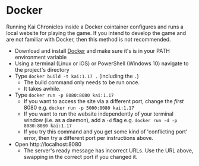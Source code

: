 # Docker

Running Kai Chronicles inside a Docker cointainer configures and runs a local website for playing the game. If you intend to develop the game and are not familiar with Docker, then this method is not recommended.
 * Download and install [Docker](https://docs.docker.com/install/) and make sure it's is in your PATH environment variable
 * Using a terminal (Linux or iOS) or PowerShell (Windows 10) navigate to the project's directory
 * Type `docker build -t kai:1.17 .` (including the `.`)
     * The build command only needs to be run once.
     * It takes awhile.
 * Type `docker run -p 8080:8080 kai:1.17` 
     * If you want to access the site via a different port, change the *first* 8080 e.g. `docker run -p 5000:8080 kai:1.17`
     * If you want to run the website independently of your terminal window (i.e. as a daemon), add a `-d` flag e.g. `docker run -d -p 8080:8080 kai:1.17`
     * If you try this command and you get some kind of 'conflicting port' error, then try a different port per instructions above.
 * Open http://localhost:8080
     * The server's ready message has incorrect URLs. Use the URL above, swapping in the correct port if you changed it.